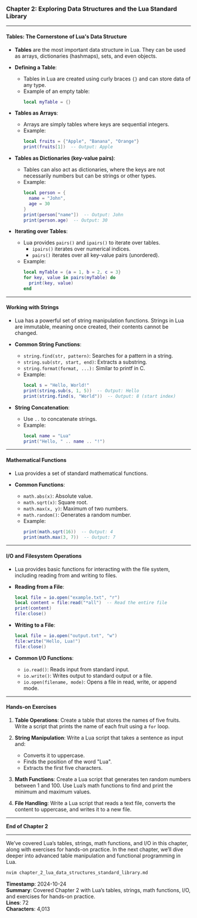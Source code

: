 ### Chapter 2: Exploring Data Structures and the Lua Standard Library

---

#### **Tables: The Cornerstone of Lua's Data Structure**

- **Tables** are the most important data structure in Lua. They can be used as arrays, dictionaries (hashmaps), sets, and even objects.
  
- **Defining a Table**:
  - Tables in Lua are created using curly braces `{}` and can store data of any type.
  - Example of an empty table:
    ```lua
    local myTable = {}
    ```

- **Tables as Arrays**:
  - Arrays are simply tables where keys are sequential integers.
  - Example:
    ```lua
    local fruits = {"Apple", "Banana", "Orange"}
    print(fruits[1])  -- Output: Apple
    ```
  
- **Tables as Dictionaries (key-value pairs)**:
  - Tables can also act as dictionaries, where the keys are not necessarily numbers but can be strings or other types.
  - Example:
    ```lua
    local person = {
      name = "John",
      age = 30
    }
    print(person["name"])  -- Output: John
    print(person.age)  -- Output: 30
    ```

- **Iterating over Tables**:
  - Lua provides `pairs()` and `ipairs()` to iterate over tables.
    - `ipairs()` iterates over numerical indices.
    - `pairs()` iterates over all key-value pairs (unordered).
  - Example:
    ```lua
    local myTable = {a = 1, b = 2, c = 3}
    for key, value in pairs(myTable) do
      print(key, value)
    end
    ```

---

#### **Working with Strings**

- Lua has a powerful set of string manipulation functions. Strings in Lua are immutable, meaning once created, their contents cannot be changed.

- **Common String Functions**:
  - `string.find(str, pattern)`: Searches for a pattern in a string.
  - `string.sub(str, start, end)`: Extracts a substring.
  - `string.format(format, ...):` Similar to printf in C.
  - Example:
    ```lua
    local s = "Hello, World!"
    print(string.sub(s, 1, 5))  -- Output: Hello
    print(string.find(s, "World"))  -- Output: 8 (start index)
    ```

- **String Concatenation**:
  - Use `..` to concatenate strings.
  - Example:
    ```lua
    local name = "Lua"
    print("Hello, " .. name .. "!")
    ```

---

#### **Mathematical Functions**

- Lua provides a set of standard mathematical functions.
  
- **Common Functions**:
  - `math.abs(x)`: Absolute value.
  - `math.sqrt(x)`: Square root.
  - `math.max(x, y)`: Maximum of two numbers.
  - `math.random()`: Generates a random number.
  - Example:
    ```lua
    print(math.sqrt(16))  -- Output: 4
    print(math.max(3, 7))  -- Output: 7
    ```

---

#### **I/O and Filesystem Operations**

- Lua provides basic functions for interacting with the file system, including reading from and writing to files.

- **Reading from a File**:
  ```lua
  local file = io.open("example.txt", "r")
  local content = file:read("*all")  -- Read the entire file
  print(content)
  file:close()
  ```

- **Writing to a File**:
  ```lua
  local file = io.open("output.txt", "w")
  file:write("Hello, Lua!")
  file:close()
  ```

- **Common I/O Functions**:
  - `io.read()`: Reads input from standard input.
  - `io.write()`: Writes output to standard output or a file.
  - `io.open(filename, mode)`: Opens a file in read, write, or append mode.

---

#### **Hands-on Exercises**

1. **Table Operations**: Create a table that stores the names of five fruits. Write a script that prints the name of each fruit using a `for` loop.

2. **String Manipulation**: Write a Lua script that takes a sentence as input and:
   - Converts it to uppercase.
   - Finds the position of the word "Lua".
   - Extracts the first five characters.

3. **Math Functions**: Create a Lua script that generates ten random numbers between 1 and 100. Use Lua’s math functions to find and print the minimum and maximum values.

4. **File Handling**: Write a Lua script that reads a text file, converts the content to uppercase, and writes it to a new file.

---

**End of Chapter 2**

---

We’ve covered Lua’s tables, strings, math functions, and I/O in this chapter, along with exercises for hands-on practice. In the next chapter, we’ll dive deeper into advanced table manipulation and functional programming in Lua.

```bash
nvim chapter_2_lua_data_structures_standard_library.md
```  
**Timestamp**: 2024-10-24  
**Summary**: Covered Chapter 2 with Lua’s tables, strings, math functions, I/O, and exercises for hands-on practice.  
**Lines**: 72  
**Characters**: 4,013  
